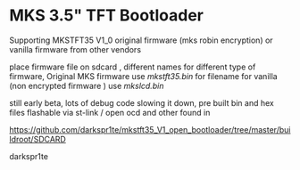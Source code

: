 # MKS 3.5" TFT Bootloader 
 
Supporting MKSTFT35 V1_0 original firmware (mks robin encryption) or 
vanilla firmware from other vendors 

 place firmware file on sdcard , 
 different names for different type of firmware, 
  Original MKS firmware use *mkstft35.bin* for filename
  for vanilla (non encrypted firmware ) use *mkslcd.bin* 

  still early beta, lots of debug code slowing it down, 
pre built bin and hex files flashable via st-link / open ocd and other found in 

https://github.com/darkspr1te/mkstft35_V1_open_bootloader/tree/master/buildroot/SDCARD


darkspr1te 

